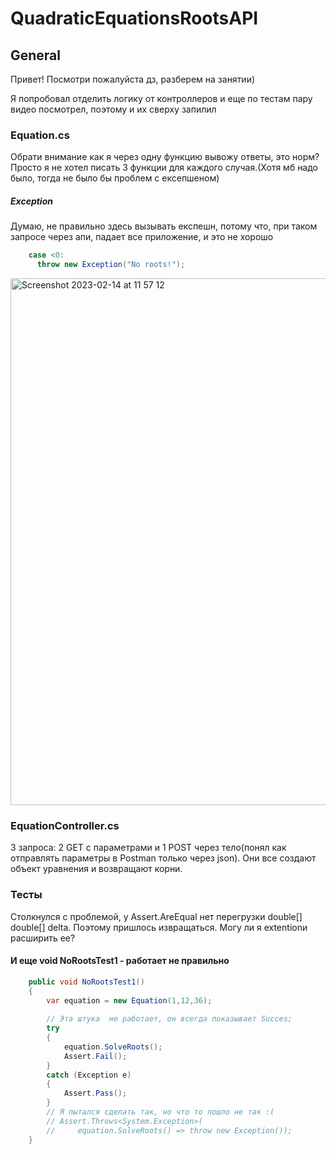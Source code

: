 # QuadraticEquationsRootsAPI

## General 

Привет! Посмотри пожалуйста дз, разберем на занятии)

Я попробовал отделить логику от контроллеров и еще по тестам пару видео посмотрел, поэтому и их сверху запилил

### Equation.cs

Обрати внимание как я через одну функцию вывожу ответы, это норм? Просто я не хотел писать 3 функции для каждого случая.(Хотя мб надо было, тогда не было бы проблем с ексепшеном)


##### Exception
Думаю, не правильно здесь вызывать експешн, потому что, при таком запросе через апи, падает все приложение, и это не хорошо

```csharp
    case <0:
      throw new Exception("No roots!");
```

<img width="843" alt="Screenshot 2023-02-14 at 11 57 12" src="https://user-images.githubusercontent.com/83907630/219340711-7e40b391-d56e-4c2d-96a3-98b9070f8a01.png">

### EquationController.cs

3 запроса: 2 GET с параметрами и 1 POST через тело(понял как отправлять параметры в Postman только через json). Они все создают объект уравнения и возвращают корни.

### Тесты

Столкнулся с проблемой, у Assert.AreEqual нет перегрузки double[] double[] delta. Поэтому пришлось извращаться. Могу ли я extentionи расширить ее?

#### И еще void NoRootsTest1 - работает не правильно

```csharp
    public void NoRootsTest1()
    {
        var equation = new Equation(1,12,36);
        
        // Эта штука  не работает, он всегда показывает Succes;
        try
        {
            equation.SolveRoots();
            Assert.Fail();
        }
        catch (Exception e)
        {
            Assert.Pass();
        }
        // Я пытался сделать так, но что то пошло не так :(
        // Assert.Throws<System.Exception>(
        //     equation.SolveRoots() => throw new Exception());
    }
```
